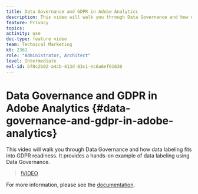 ```yaml
---
title: Data Governance and GDPR in Adobe Analytics
description: This video will walk you through Data Governance and how data labeling fits into GDPR readiness. It provides a hands-on example of data labeling using Data Governance.
feature: Privacy
topics: 
activity: use
doc-type: feature video
team: Technical Marketing
kt: 2361
role: "Administrator, Architect"
level: Intermediate
exl-id: b78c2b02-a4cb-413d-83c1-ec6a6ef61630
---
```

# Data Governance and GDPR in Adobe Analytics {#data-governance-and-gdpr-in-adobe-analytics}

This video will walk you through Data Governance and how data labeling fits into GDPR readiness. It provides a hands-on example of data labeling using Data Governance.

>[!VIDEO](https://video.tv.adobe.com/v/25455/?quality=12)

For more information, please see the [documentation](https://marketing.adobe.com/resources/help/en_US/analytics/gdpr/).

